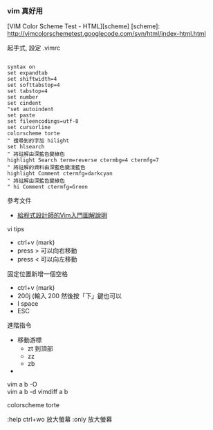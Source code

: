 ### vim 真好用

[VIM Color Scheme Test - HTML][scheme]
[scheme]: http://vimcolorschemetest.googlecode.com/svn/html/index-html.html

起手式, 設定 .vimrc

<pre><code>
syntax on
set expandtab
set shiftwidth=4
set softtabstop=4
set tabstop=4
set number
set cindent
"set autoindent
set paste
set fileencodings=utf-8
set cursorline
colorscheme torte
" 搜尋到的字加 hilight
set hlsearch
" 將註解由深藍色變綠色
highlight Search term=reverse ctermbg=4 ctermfg=7
" 將註解的資料由深藍色變淺藍色
highlight Comment ctermfg=darkcyan
" 將註解由深藍色變綠色
" hi Comment ctermfg=Green
</code></pre>

參考文件

* [給程式設計師的Vim入門圖解說明][vim figure]

[vim figure]: http://blog.vgod.tw/2009/12/08/vim-cheat-sheet-for-programmers/


vi tips

* ctrl+v (mark)
* press > 可以向右移動
* press < 可以向左移動

固定位置新增一個空格

* ctrl+v (mark)
* 200j  (輸入 200 然後按「下」鍵也可以
* I space
* ESC

進階指令

* 移動游標
    * zt 到頂部 
    * zz
    * zb
* 


vim  a b -O                                                                                                               
vim  a b -d
vimdiff a b

colorscheme torte
 
:help
ctrl+wo 放大螢幕
:only 放大螢幕
